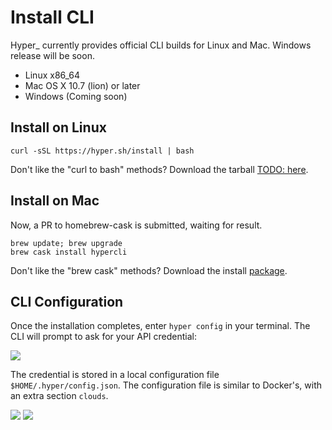 # Install CLI

Hyper\_ currently provides official CLI builds for Linux and Mac. Windows release will be soon.

- Linux x86_64
- Mac OS X 10.7 (lion) or later
- Windows (Coming soon)

## Install on Linux

    curl -sSL https://hyper.sh/install | bash

Don't like the "curl to bash" methods? Download the tarball [TODO: here]().

## Install on Mac

Now, a PR to homebrew-cask is submitted, waiting for result.

    brew update; brew upgrade
    brew cask install hypercli

Don't like the "brew cask" methods? Download the install [package](https://hypercli-install.s3.amazonaws.com/hypercli.pkg).

## CLI Configuration

Once the installation completes, enter `hyper config` in your terminal. The CLI will prompt to ask for your API credential:


![](https://trello-attachments.s3.amazonaws.com/56daae9b816ec930c8d98197/600x119/9fae270300cee6068785e666c0d350a7/upload_3_18_2016_at_6_11_19_PM.png)

The credential is stored in a local configuration file `$HOME/.hyper/config.json`. The configuration file is similar to Docker's, with an extra section `clouds`.

![](https://trello-attachments.s3.amazonaws.com/56daae9b816ec930c8d98197/768x286/b1e21c3752ac5479e625383ab94ac56a/pasted_image_at_2016_03_18_05_19_pm.png)
![](https://trello-attachments.s3.amazonaws.com/56daae9b816ec930c8d98197/768x286/b1e21c3752ac5479e625383ab94ac56a/pasted_image_at_2016_03_18_05_19_pm.png)
